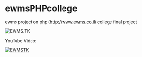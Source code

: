 # ewmsPHPcollege
ewms project on php (http://www.ewms.co.il) college final project


![EWMS.TK](https://i.imgur.com/qJcdwIz.png)

YouTube Video:

[![EWMSTK](https://yt-embed.herokuapp.com/embed?v=J3L9g82us1g)](https://www.youtube.com/watch?v=J3L9g82us1g "EWMSTK")
